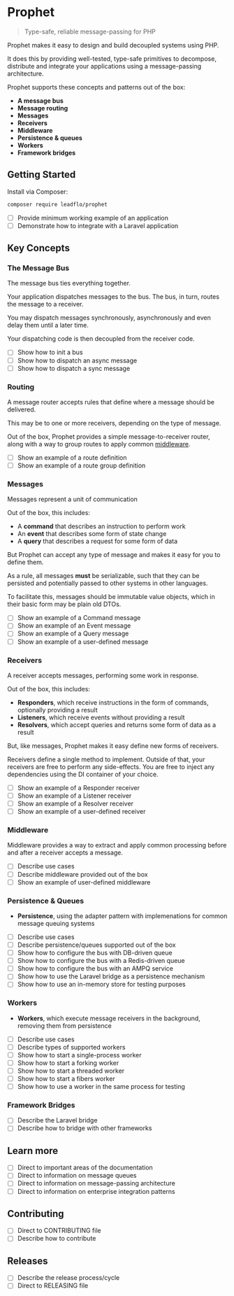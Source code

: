 # Prophet

> Type-safe, reliable message-passing for PHP

Prophet makes it easy to design and build decoupled systems using PHP.

It does this by providing well-tested, type-safe primitives to decompose, distribute and integrate your applications using a message-passing architecture.

Prophet supports these concepts and patterns out of the box:

* **A message bus**
* **Message routing**
* **Messages**
* **Receivers**
* **Middleware**
* **Persistence & queues**
* **Workers**
* **Framework bridges**

## Getting Started

Install via Composer:

```bash
composer require leadflo/prophet
```

* [ ] Provide minimum working example of an application
* [ ] Demonstrate how to integrate with a Laravel application

## Key Concepts

### The Message Bus

The message bus ties everything together.

Your application dispatches messages to the bus. The bus, in turn, routes the message to a receiver.

You may dispatch messages synchronously, asynchronously and even delay them until a later time.

Your dispatching code is then decoupled from the receiver code.

* [ ] Show how to init a bus
* [ ] Show how to dispatch an async message
* [ ] Show how to dispatch a sync message

### Routing

A message router accepts rules that define where a message should be delivered.

This may be to one or more receivers, depending on the type of message.

Out of the box, Prophet provides a simple message-to-receiver router, along with a way to group routes to apply common [middleware](#middleware).

* [ ] Show an example of a route definition
* [ ] Show an example of a route group definition

### Messages

Messages represent a unit of communication

Out of the box, this includes:

* A **command** that describes an instruction to perform work
* An **event** that describes some form of state change
* A **query** that describes a request for some form of data

But Prophet can accept any type of message and makes it easy for you to define them.

As a rule, all messages **must** be serializable, such that they can be persisted and potentially passed to other systems in other languages.

To facilitate this, messages should be immutable value objects, which in their basic form may be plain old DTOs.

* [ ] Show an example of a Command message
* [ ] Show an example of an Event message
* [ ] Show an example of a Query message
* [ ] Show an example of a user-defined message

### Receivers

A receiver accepts messages, performing some work in response.

Out of the box, this includes:

* **Responders**, which receive instructions in the form of commands, optionally providing a result
* **Listeners**, which receive events without providing a result
* **Resolvers**, which accept queries and returns some form of data as a result

But, like messages, Prophet makes it easy define new forms of receivers.

Receivers define a single method to implement. Outside of that, your receivers are free to perform any side-effects. You are free to inject any dependencies using the DI container of your choice.

* [ ] Show an example of a Responder receiver
* [ ] Show an example of a Listener receiver
* [ ] Show an example of a Resolver receiver
* [ ] Show an example of a user-defined receiver

### Middleware

Middleware provides a way to extract and apply common processing before and after a receiver accepts a message.

* [ ] Describe use cases
* [ ] Describe middleware provided out of the box
* [ ] Show an example of user-defined middleware

### Persistence & Queues

* **Persistence**, using the adapter pattern with implemenations for common message queuing systems

* [ ] Describe use cases
* [ ] Describe persistence/queues supported out of the box
* [ ] Show how to configure the bus with DB-driven queue
* [ ] Show how to configure the bus with a Redis-driven queue
* [ ] Show how to configure the bus with an AMPQ service
* [ ] Show how to use the Laravel bridge as a persistence mechanism
* [ ] Show how to use an in-memory store for testing purposes

### Workers

* **Workers**, which execute message receivers in the background, removing them from persistence

* [ ] Describe use cases
* [ ] Describe types of supported workers
* [ ] Show how to start a single-process worker
* [ ] Show how to start a forking worker
* [ ] Show how to start a threaded worker
* [ ] Show how to start a fibers worker
* [ ] Show how to use a worker in the same process for testing

### Framework Bridges

* [ ] Describe the Laravel bridge
* [ ] Describe how to bridge with other frameworks

## Learn more

* [ ] Direct to important areas of the documentation
* [ ] Direct to information on message queues
* [ ] Direct to information on message-passing architecture
* [ ] Direct to information on enterprise integration patterns

## Contributing

* [ ] Direct to CONTRIBUTING file
* [ ] Describe how to contribute

## Releases

* [ ] Describe the release process/cycle
* [ ] Direct to RELEASING file
